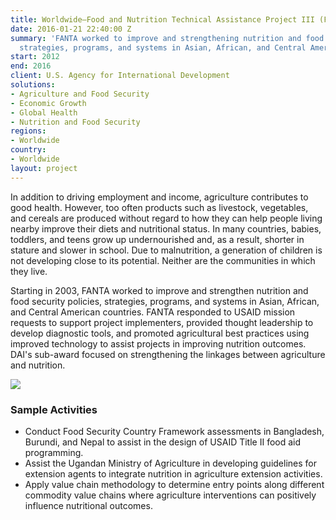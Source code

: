 ```yaml
---
title: Worldwide—Food and Nutrition Technical Assistance Project III (FANTA III)
date: 2016-01-21 22:40:00 Z
summary: 'FANTA worked to improve and strengthening nutrition and food security policies,
  strategies, programs, and systems in Asian, African, and Central American countries. '
start: 2012
end: 2016
client: U.S. Agency for International Development
solutions:
- Agriculture and Food Security
- Economic Growth
- Global Health
- Nutrition and Food Security
regions:
- Worldwide
country:
- Worldwide
layout: project
---
```


In addition to driving employment and income, agriculture contributes to good health. However, too often products such as livestock, vegetables, and cereals are produced without regard to how they can help people living nearby improve their diets and nutritional status. In many countries, babies, toddlers, and teens grow up undernourished and, as a result, shorter in stature and slower in school. Due to malnutrition, a generation of children is not developing close to its potential. Neither are the communities in which they live.

Starting in  2003, FANTA worked to improve and strengthen nutrition and food security policies, strategies, programs, and systems in Asian, African, and Central American countries. FANTA responded to USAID mission requests to support project implementers, provided thought leadership to develop diagnostic tools, and promoted agricultural best practices using improved technology to assist projects in improving nutrition outcomes. DAI's sub-award focused on strengthening the linkages between agriculture and nutrition.

![][1]

###  Sample Activities

* Conduct Food Security Country Framework assessments in Bangladesh, Burundi, and Nepal to assist in the design of USAID Title II food aid programming.
* Assist the Ugandan Ministry of Agriculture in developing guidelines for extension agents to integrate nutrition in agriculture extension activities.
* Apply value chain methodology to determine entry points along different commodity value chains where agriculture interventions can positively influence nutritional outcomes.

[1]: https://assetify-dai.com/projects/WorldwideFANTAGuatemala.gif